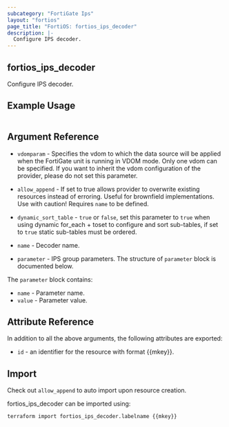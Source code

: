 ```yaml
---
subcategory: "FortiGate Ips"
layout: "fortios"
page_title: "FortiOS: fortios_ips_decoder"
description: |-
  Configure IPS decoder.
---
```


## fortios_ips_decoder
Configure IPS decoder.

## Example Usage

```hcl

```

## Argument Reference
* `vdomparam` - Specifies the vdom to which the data source will be applied when the FortiGate unit is running in VDOM mode. Only one vdom can be specified. If you want to inherit the vdom configuration of the provider, please do not set this parameter.
* `allow_append` - If set to true allows provider to overwrite existing resources instead of erroring. Useful for brownfield implementations. Use with caution! Requires `name` to be defined.
* `dynamic_sort_table` - `true` or `false`, set this parameter to `true` when using dynamic for_each + toset to configure and sort sub-tables, if set to `true` static sub-tables must be ordered.

* `name` - Decoder name.
* `parameter` - IPS group parameters. The structure of `parameter` block is documented below.

The `parameter` block contains:

* `name` - Parameter name.
* `value` - Parameter value.

## Attribute Reference

In addition to all the above arguments, the following attributes are exported:
* `id` - an identifier for the resource with format {{mkey}}.

## Import

Check out `allow_append` to auto import upon resource creation.

fortios_ips_decoder can be imported using:
```sh
terraform import fortios_ips_decoder.labelname {{mkey}}
```
